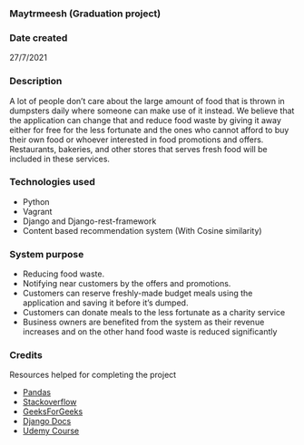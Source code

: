 
### Maytrmeesh (Graduation project)

### Date created
27/7/2021

### Description
A lot of people don’t care about the large amount of
food that is thrown in dumpsters daily where someone can
make use of it instead. We believe that the application can
change that and reduce food waste by giving it away either
for free for the less fortunate and the ones who cannot
afford to buy their own food or whoever interested in food
promotions and offers. Restaurants, bakeries, and other
stores that serves fresh food will be included in these
services.

### Technologies used
- Python
- Vagrant
- Django and Django-rest-framework
- Content based recommendation system (With Cosine similarity)

### System purpose
- Reducing food waste.
- Notifying near customers by the offers and promotions.
- Customers can reserve freshly-made budget meals using
the application and saving it before it’s dumped.
- Customers can donate meals to the less fortunate as a
charity service
- Business owners are benefited from the system as their
revenue increases and on the other hand food waste is
reduced significantly



### Credits
Resources helped for completing the project
- [Pandas](https://pandas.pydata.org)
- [Stackoverflow](https://stackoverflow.com)
- [GeeksForGeeks](https://www.geeksforgeeks.org)
- [Django Docs](https://docs.djangoproject.com/en/4.1/intro/)
- [Udemy Course](https://www.udemy.com/course/powerful-apis-django-rest-framework/)
